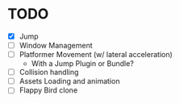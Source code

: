 # TODO
- [x] Jump
- [ ] Window Management
- [ ] Platformer Movement (w/ lateral acceleration)
  - With a Jump Plugin or Bundle?
- [ ] Collision handling
- [ ] Assets Loading and animation
- [ ] Flappy Bird clone
